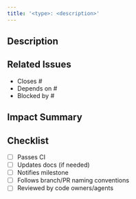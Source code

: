 ```yaml
---
title: '<type>: <description>'
---
```


## Description
<!-- What does this PR do? -->

## Related Issues
- Closes #
- Depends on #
- Blocked by #

## Impact Summary
<!-- Briefly describe the impact and scope of this change -->

## Checklist
- [ ] Passes CI
- [ ] Updates docs (if needed)
- [ ] Notifies milestone
- [ ] Follows branch/PR naming conventions
- [ ] Reviewed by code owners/agents
